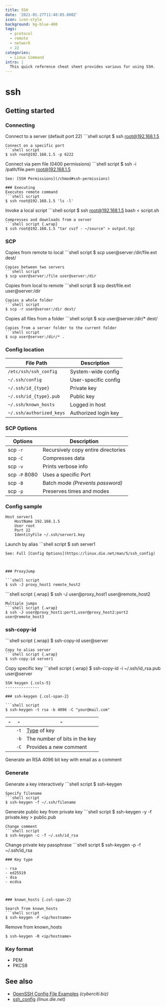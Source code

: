 ```yaml
---
title: SSH
date: '2021-01-27T11:48:05.000Z'
icon: icon-style
background: bg-blue-400
tags:
  - protocol
  - remote
  - network
  - 22
categories:
  - Linux Command
intro: |
  This quick reference cheat sheet provides various for using SSH.
---
```


# ssh

## Getting started

### Connecting

Connect to a server (default port 22) \`\`\`shell script $ ssh root@192.168.1.5

````
Connect on a specific port
```shell script
$ ssh root@192.168.1.5 -p 6222
````

Connect via pem file (0400 permissions) \`\`\`shell script $ ssh -i /path/file.pem root@192.168.1.5

````
See: [SSH Permissions](/chmod#ssh-permissions)

### Executing
Executes remote command
```shell script
$ ssh root@192.168.1.5 'ls -l'
````

Invoke a local script \`\`\`shell script $ ssh root@192.168.1.5 bash < script.sh

````
Compresses and downloads from a server
```shell script {.wrap}
$ ssh root@192.168.1.5 "tar cvzf - ~/source" > output.tgz
````

### SCP

Copies from remote to local \`\`\`shell script $ scp user@server:/dir/file.ext dest/

````
Copies between two servers
```shell script
$ scp user@server:/file user@server:/dir
````

Copies from local to remote \`\`\`shell script $ scp dest/file.ext user@server:/dir

````
Copies a whole folder
```shell script
$ scp -r user@server:/dir dest/
````

Copies all files from a folder \`\`\`shell script $ scp user@server:/dir/\* dest/

````
Copies from a server folder to the current folder
```shell script
$ scp user@server:/dir/* .
````

### Config location

| File Path                | Description          |
| ------------------------ | -------------------- |
| `/etc/ssh/ssh_config`    | System-wide config   |
| `~/.ssh/config`          | User-specific config |
| `~/.ssh/id_{type}`       | Private key          |
| `~/.ssh/id_{type}.pub`   | Public key           |
| `~/.ssh/known_hosts`     | Logged in host       |
| `~/.ssh/authorized_keys` | Authorized login key |

### SCP Options

| Options       | Description                         |
| ------------- | ----------------------------------- |
| scp `-r`      | Recursively copy entire directories |
| scp `-C`      | Compresses data                     |
| scp `-v`      | Prints verbose info                 |
| scp `-P` 8080 | Uses a specific Port                |
| scp `-B`      | Batch mode _(Prevents password)_    |
| scp `-p`      | Preserves times and modes           |

### Config sample

```
Host server1 
    HostName 192.168.1.5
    User root
    Port 22
    IdentityFile ~/.ssh/server1.key
```

Launch by alias \`\`\`shell script $ ssh server1

````
See: Full [Config Options](https://linux.die.net/man/5/ssh_config)



### ProxyJump

```shell script
$ ssh -J proxy_host1 remote_host2
````

\`\`\`shell script {.wrap} $ ssh -J user@proxy\_host1 user@remote\_host2

````
Multiple jumps
```shell script {.wrap}
$ ssh -J user@proxy_host1:port1,user@proxy_host2:port2 user@remote_host3
````

### ssh-copy-id

\`\`\`shell script {.wrap} $ ssh-copy-id user@server

````
Copy to alias server
```shell script {.wrap}
$ ssh-copy-id server1
````

Copy specific key \`\`\`shell script {.wrap} $ ssh-copy-id -i \~/.ssh/id\_rsa.pub user@server

````
SSH keygen {.cols-5}
---------------

### ssh-keygen {.col-span-2}

```shell script
$ ssh-keygen -t rsa -b 4096 -C "your@mail.com"
````

| - | -    | -                              |
| - | ---- | ------------------------------ |
|   | `-t` | [Type](ssh.md#key-type) of key |
|   | `-b` | The number of bits in the key  |
|   | `-C` | Provides a new comment         |

Generate an RSA 4096 bit key with email as a comment

### Generate

Generate a key interactively \`\`\`shell script $ ssh-keygen

````
Specify filename
```shell script
$ ssh-keygen -f ~/.ssh/filename
````

Generate public key from private key \`\`\`shell script $ ssh-keygen -y -f private.key > public.pub

````
Change comment
```shell script
$ ssh-keygen -c -f ~/.ssh/id_rsa
````

Change private key passphrase \`\`\`shell script $ ssh-keygen -p -f \~/.ssh/id\_rsa

````
### Key type

- rsa
- ed25519
- dsa
- ecdsa



### known_hosts {.col-span-2}

Search from known_hosts
```shell script
$ ssh-keygen -F <ip/hostname>
````

Remove from known\_hosts&#x20;

```shell
$ ssh-keygen -R <ip/hostname>
```

### Key format

* PEM
* PKCS8

## See also

* [OpenSSH Config File Examples](https://www.cyberciti.biz/faq/create-ssh-config-file-on-linux-unix/) _(cyberciti.biz)_
* [ssh\_config](https://linux.die.net/man/5/ssh\_config) _(linux.die.net)_
